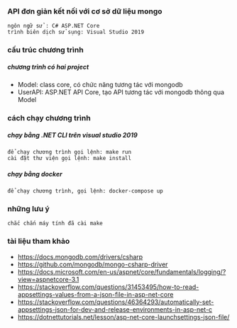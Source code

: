 ### API đơn giản kết nối với cơ sở dữ liệu mongo
    ngôn ngữ sử : C# ASP.NET Core
    trình biên dịch sử sụng: Visual Studio 2019

### cấu trúc chương trình
##### chương trình có hai project
- Model: class core, có chức năng tương tác với mongodb
- UserAPI: ASP.NET API Core, tạo API tương tác với mongodb thông qua Model

### cách chạy chương trình
##### chạy bằng .NET CLI trên visual studio 2019
    để chạy chương trình gọi lệnh: make run
    cài đặt thư viện gọi lệnh: make install
##### chạy bằng docker
    để chạy chương trình, gọi lệnh: docker-compose up

### những lưu ý
    chắc chắn máy tính đã cài make

### tài liệu tham khảo
- https://docs.mongodb.com/drivers/csharp
- https://github.com/mongodb/mongo-csharp-driver
- https://docs.microsoft.com/en-us/aspnet/core/fundamentals/logging/?view=aspnetcore-3.1
- https://stackoverflow.com/questions/31453495/how-to-read-appsettings-values-from-a-json-file-in-asp-net-core
- https://stackoverflow.com/questions/46364293/automatically-set-appsettings-json-for-dev-and-release-environments-in-asp-net-c
- https://dotnettutorials.net/lesson/asp-net-core-launchsettings-json-file/
